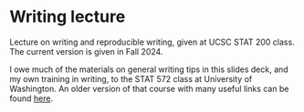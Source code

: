 # Writing lecture

Lecture on writing and reproducible writing, given at UCSC STAT 200 class. The current version is given in Fall 2024.  

I owe much of the materials on general writing tips in this slides deck, and my own training in writing, to the STAT 572 class at University of Washington. An older version of that course with many useful links can be found [here](https://courses.washington.edu/b572/lecture2014.htm). 